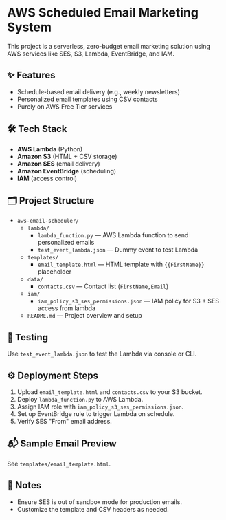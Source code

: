 # AWS Scheduled Email Marketing System

This project is a serverless, zero-budget email marketing solution using AWS services like SES, S3, Lambda, EventBridge, and IAM.

## ✨ Features
- Schedule-based email delivery (e.g., weekly newsletters)
- Personalized email templates using CSV contacts
- Purely on AWS Free Tier services

## 🛠 Tech Stack
- **AWS Lambda** (Python)
- **Amazon S3** (HTML + CSV storage)
- **Amazon SES** (email delivery)
- **Amazon EventBridge** (scheduling)
- **IAM** (access control)

## 🗂 Project Structure
- `aws-email-scheduler/`  
  - `lambda/`  
    - `lambda_function.py` — AWS Lambda function to send personalized emails  
    - `test_event_lambda.json` — Dummy event to test Lambda  
  - `templates/`  
    - `email_template.html` — HTML template with `{{FirstName}}` placeholder  
  - `data/`  
    - `contacts.csv` — Contact list (`FirstName,Email`)  
  - `iam/`  
    - `iam_policy_s3_ses_permissions.json` — IAM policy for S3 + SES access from lambda  
  - `README.md` — Project overview and setup  

## 🧪 Testing
Use `test_event_lambda.json` to test the Lambda via console or CLI.

## ⚙️ Deployment Steps
1. Upload `email_template.html` and `contacts.csv` to your S3 bucket.
2. Deploy `lambda_function.py` to AWS Lambda.
3. Assign IAM role with `iam_policy_s3_ses_permissions.json`.
4. Set up EventBridge rule to trigger Lambda on schedule.
5. Verify SES "From" email address.

## 📬 Sample Email Preview
See `templates/email_template.html`.

## 📌 Notes
- Ensure SES is out of sandbox mode for production emails.
- Customize the template and CSV headers as needed.

